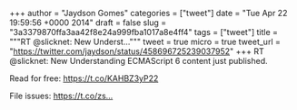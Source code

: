 
+++
author = "Jaydson Gomes"
categories = ["tweet"]
date = "Tue Apr 22 19:59:56 +0000 2014"
draft = false
slug = "3a3379870ffa3aa42f8e24a999fba1017a8e4ff4"
tags = ["tweet"]
title = """RT @slicknet: New Underst..."""
tweet = true
micro = true
tweet_url = "https://twitter.com/jaydson/status/458696725239037952"
+++
RT @slicknet: New Understanding ECMAScript 6 content just published. 

Read for free: https://t.co/KAHBZ3yP22

File issues: https://t.co/zs…
